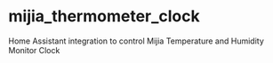 # mijia_thermometer_clock
Home Assistant integration to control Mijia Temperature and Humidity Monitor Clock
